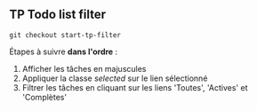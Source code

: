 ## TP Todo list filter

    git checkout start-tp-filter

Étapes à suivre **dans l'ordre** :

1. Afficher les tâches en majuscules
2. Appliquer la classe *selected* sur le lien sélectionné
3. Filtrer les tâches en cliquant sur les liens 'Toutes', 'Actives' et 'Complètes'
